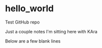 # hello_world
Test GitHub repo


Just a couple notes
I'm sitting here with KAra

Below are a few blank lines




